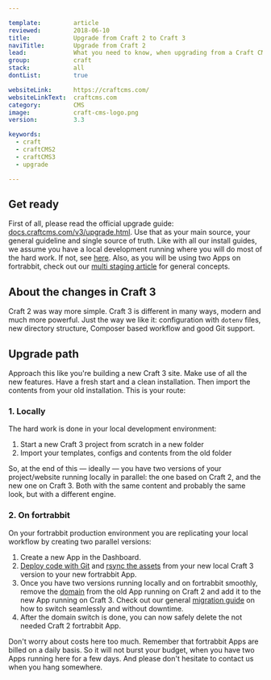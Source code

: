 ```yaml
---

template:         article
reviewed:         2018-06-10
title:            Upgrade from Craft 2 to Craft 3
naviTitle:        Upgrade from Craft 2
lead:             What you need to know, when upgrading from a Craft CMS 2 installation to Craft CMS 3 here on fortrabbit. 
group:            craft
stack:            all
dontList:         true

websiteLink:      https://craftcms.com/
websiteLinkText:  craftcms.com
category:         CMS
image:            craft-cms-logo.png
version:          3.3

keywords:
  - craft
  - craftCMS2
  - craftCMS3
  - upgrade

---
```



## Get ready

First of all, please read the official upgrade guide: [docs.craftcms.com/v3/upgrade.html](https://docs.craftcms.com/v3/upgrade.html). Use that as your main source, your general guideline and single source of truth. Like with all our install guides, we assume you have a local development running where you will do most of the hard work. If not, see [here](/local-development). Also, as you will be using two Apps on fortrabbit, check out our [multi staging article](/multi-staging) for general concepts.

## About the changes in Craft 3

Craft 2 was way more simple. Craft 3 is different in many ways, modern and much more powerful. Just the way we like it: configuration with `dotenv` files, new directory structure, Composer based workflow and good Git support.

## Upgrade path

Approach this like you're building a new Craft 3 site. Make use of all the new features. Have a fresh start and a clean installation. Then import the contents from your old installation. This is your route:

### 1. Locally

The hard work is done in your local development environment: 

1. Start a new Craft 3 project from scratch in a new folder
2. Import your templates, configs and contents from the old folder

So, at the end of this — ideally — you have two versions of your project/website running locally in parallel: the one based on Craft 2, and the new one on Craft 3. Both with the same content and probably the same look, but with a different engine. 

### 2. On fortrabbit

On your fortrabbit production environment you are replicating your local workflow by creating two parallel versions:

1. Create a new App in the Dashboard.
2. [Deploy code with Git](/craft-3-deploy-git) and [rsync the assets](/craft-3-assets-uni) from your new local Craft 3 version to your new fortrabbit App.
3. Once you have two versions running locally and on fortrabbit smoothly, remove the [domain](/domains) from the old App running on Craft 2 and add it to the new App running on Craft 3. Check out our general [migration guide](/migrating) on how to switch seamlessly and without downtime.
4. After the domain switch is done, you can now safely delete the not needed Craft 2 fortrabbit App. 

Don't worry about costs here too much. Remember that fortrabbit Apps are billed on a daily basis. So it will not burst your budget, when you have two Apps running here for a few days. And please don't hesitate to contact us when you hang somewhere.
